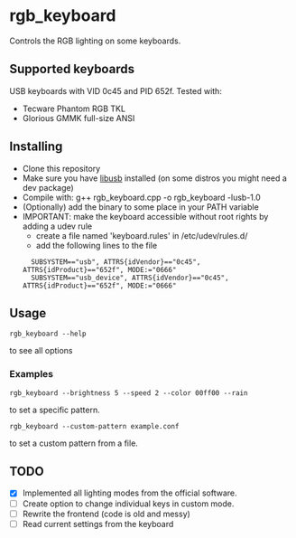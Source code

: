 # rgb_keyboard
Controls the RGB lighting on some keyboards.

## Supported keyboards
USB keyboards with VID 0c45 and PID 652f. 
Tested with:
- Tecware Phantom RGB TKL
- Glorious GMMK full-size ANSI

## Installing
- Clone this repository
- Make sure you have [libusb](https://libusb.info/) installed (on some distros you might need a dev package)
- Compile with:
    g++ rgb_keyboard.cpp -o rgb_keyboard -lusb-1.0
- (Optionally) add the binary to some place in your PATH variable
- IMPORTANT: make the keyboard accessible without root rights by adding a udev rule
  - create a file named 'keyboard.rules' in /etc/udev/rules.d/
  - add the following lines to the file
  ```
    SUBSYSTEM=="usb", ATTRS{idVendor}=="0c45", ATTRS{idProduct}=="652f", MODE:="0666"
    SUBSYSTEM=="usb_device", ATTRS{idVendor}=="0c45", ATTRS{idProduct}=="652f", MODE:="0666"
   ```

## Usage
    
    rgb_keyboard --help
to see all options

### Examples
    
    rgb_keyboard --brightness 5 --speed 2 --color 00ff00 --rain
to set a specific pattern.
    
    rgb_keyboard --custom-pattern example.conf
to set a custom pattern from a file.

## TODO
- [x] Implemented all lighting modes from the official software.
- [ ] Create option to change individual keys in custom mode.
- [ ] Rewrite the frontend (code is old and messy)
- [ ] Read current settings from the keyboard
